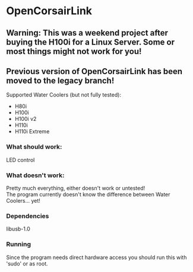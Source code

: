 OpenCorsairLink
===============
## Warning: This was a weekend project after buying the H100i for a Linux Server. Some or most things might not work for you!
## Previous version of OpenCorsairLink has been moved to the legacy branch!

Supported Water Coolers (but not fully tested):
 - H80i  
 - H100i  
 - H100i v2  
 - H110i  
 - H110i Extreme  

### What should work:
LED control  

### What doesn't work:
Pretty much everything, either doesn't work or untested!  
The program currently doesn't know the difference between Water Coolers... yet!  

### Dependencies
libusb-1.0  

### Running
Since the program needs direct hardware access you should run this with 'sudo' or as root.
